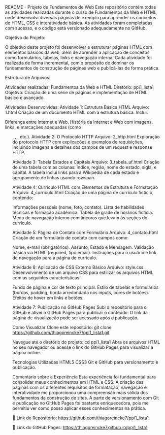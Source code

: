 README - Projeto de Fundamentos de Web
Este repositório contém todas as atividades realizadas durante o curso de Fundamentos da Web e HTML, onde desenvolvi diversas páginas de exemplo para aprender os conceitos de HTML, CSS e interatividade básica. As atividades foram completadas com sucesso, e o código está versionado adequadamente no GitHub.

Objetivo do Projeto:

O objetivo deste projeto foi desenvolver e estruturar páginas HTML com elementos básicos da web, além de aprender a aplicação de conceitos como formulários, tabelas, links e navegação interna. Cada atividade foi realizada de forma incremental, com o propósito de dominar os fundamentos de construção de páginas web e publicá-las de forma prática.

Estrutura de Arquivos:

Atividades realizadas:
Fundamentos da Web e HTML
Diretório: ppi1_lista1
Objetivo: Criação de uma série de páginas e implementação de HTML básico e avançado.

Atividades Desenvolvidas:
Atividade 1: Estrutura Básica HTML
Arquivo: 1.html
Criação de um documento HTML com a estrutura básica. Inclui:

Diferença entre Internet e Web.
História da Internet e Web com imagens, links, e marcações adequadas (como <ul>, <table>, <img>, etc.).
Atividade 2: O Protocolo HTTP
Arquivo: 2_http.html
Exploração do protocolo HTTP com explicações e exemplos de requisições, incluindo imagens e detalhes dos campos de um request e response HTTP.

Atividade 3: Tabela Estados e Capitais
Arquivo: 3_tabela_uf.html
Criação de uma tabela com as colunas: índice, região, nome do estado, sigla, e capital. A tabela inclui links para a Wikipedia de cada estado e agrupamento de linhas usando rowspan.

Atividade 4: Currículo HTML com Elementos de Estrutura e Formatação
Arquivo: 4_curriculo.html
Criação de uma página de currículo fictício, contendo:

Informações pessoais (nome, foto, contato).
Lista de habilidades técnicas e formação acadêmica.
Tabela de grade de horários fictícia.
Menu de navegação interno com âncoras que levam às seções do currículo.

Atividade 5: Página de Contato com Formulário
Arquivo: 4_contato.html
Criação de um formulário de contato com campos como:

Nome, e-mail (obrigatórios).
Assunto, Estado e Mensagem.
Validação básica via HTML (required, tipo email).
Instruções para o usuário e link de navegação para a página de currículo.

Atividade 6: Aplicação de CSS Externo Básico
Arquivo: style.css
Desenvolvimento de um arquivo CSS para estilizar os arquivos HTML com as seguintes características:

Fundo de página e cor de texto principal.
Estilo de tabelas e formulários (bordas, padding, borda arredondada nos inputs, cores de botões).
Efeitos de hover em links e botões.

Atividade 7: Publicação no GitHub Pages
Subi o repositório para o GitHub e ativei o GitHub Pages para publicar o conteúdo. O link da página de visualização pode ser acessado após a publicação.

Como Visualizar
Clone este repositório:
git clone https://github.com/thiagoreincke7/ppi1_lista1.git

Navegue até o diretório do projeto:
cd ppi1_lista1
Abra os arquivos HTML no seu navegador ou acesse o link do GitHub Pages para visualizar a página online.

Tecnologias Utilizadas
HTML5
CSS3
Git e GitHub para versionamento e publicação.

Comentário sobre a Experiência
Esta experiência foi fundamental para consolidar meus conhecimentos em HTML e CSS. A criação das páginas com os diferentes requisitos de formatação, navegação e interatividade me proporcionou uma compreensão mais sólida dos fundamentos da construção de sites. A parte de versionamento com Git e publicação no GitHub Pages foi bastante enriquecedora, pois me permitiu ver como posso aplicar esses conhecimentos na prática.

🔗 Link do Repositório:
https://github.com/thiagoreincke7/ppi1_lista1

📍 Link do GitHub Pages:
https://thiagoreincke7.github.io/ppi1_lista1
